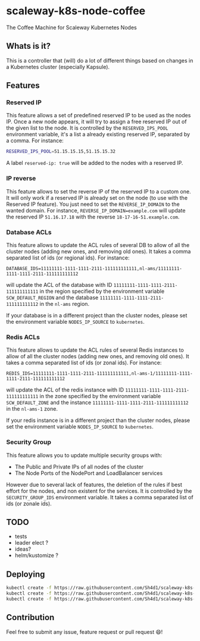 # scaleway-k8s-node-coffee

The Coffee Machine for Scaleway Kubernetes Nodes

## Whats is it?

This is a controller that (will) do a lot of different things based on changes in a Kubernetes cluster (especially Kapsule).

## Features

### Reserved IP

This feature allows a set of predefined reserved IP to be used as the nodes IP. Once a new node appears, it will try to assign a free reserved IP out of the given list to the node.
It is controlled by the `RESERVED_IPS_POOL` environment variable, it's a list a already existing reserved IP, separated by a comma. For instance:
```bash
RESERVED_IPS_POOL=51.15.15.15,51.15.15.32
```

A label `reserved-ip: true` will be added to the nodes with a reserved IP.

### IP reverse

This feature allows to set the reverse IP of the reserved IP to a custom one. It will only work if a reserved IP is already set on the node (to use with the Reserved IP feature).
You just need to set the `REVERSE_IP_DOMAIN` to the wanted domain. For instance, `REVERSE_IP_DOMAIN=example.com` will update the reserved IP `51.16.17.18` with the reverse `18-17-16-51.example.com`.

### Database ACLs

This feature allows to update the ACL rules of several DB to allow of all the cluster nodes (adding new ones, and removing old ones). It takes a comma separated list of ids (or regional ids). For instance:
```
DATABASE_IDS=11111111-1111-1111-2111-111111111111,nl-ams/11111111-1111-1111-2111-111111111112
```

will update the ACL of the database with ID `11111111-1111-1111-2111-111111111111` in the region specified by the environment variable `SCW_DEFAULT_REGION` and the database `11111111-1111-1111-2111-111111111112` in the `nl-ams` region.

If your database is in a different project than the cluster nodes, please set the environment variable `NODES_IP_SOURCE` to `kubernetes`.

### Redis ACLs

This feature allows to update the ACL rules of several Redis instances to allow of all the cluster nodes (adding new ones, and removing old ones). It takes a comma separated list of ids (or zonal ids). For instance:
```
REDIS_IDS=11111111-1111-1111-2111-111111111111,nl-ams-1/11111111-1111-1111-2111-111111111112
```

will update the ACL of the redis instance with ID `11111111-1111-1111-2111-111111111111` in the zone specified by the environment variable `SCW_DEFAULT_ZONE` and the instance `11111111-1111-1111-2111-111111111112` in the `nl-ams-1` zone.

If your redis instance is in a different project than the cluster nodes, please set the environment variable `NODES_IP_SOURCE` to `kubernetes`.

### Security Group

This feature allows you to update multiple security groups with:
- The Public and Private IPs of all nodes of the cluster
- The Node Ports of the NodePort and LoadBalancer services

However due to several lack of features, the deletion of the rules if best effort for the nodes, and non existent for the services.
It is controlled by the `SECURITY_GROUP_IDS` environment variable. It takes a comma separated list of ids (or zonale ids).

## TODO
- tests
- leader elect ?
- ideas?
- helm/kustomize ?

## Deploying

```bash
kubectl create -f https://raw.githubusercontent.com/Sh4d1/scaleway-k8s-node-coffee/main/deploy.yaml
kubectl create -f https://raw.githubusercontent.com/Sh4d1/scaleway-k8s-node-coffee/main/secret.yaml --edit --namespace scaleway-k8s-node-coffee
kubectl create -f https://raw.githubusercontent.com/Sh4d1/scaleway-k8s-node-coffee/main/configmap.yaml --edit --namespace scaleway-k8s-node-coffee
```

## Contribution

Feel free to submit any issue, feature request or pull request :smile:!
